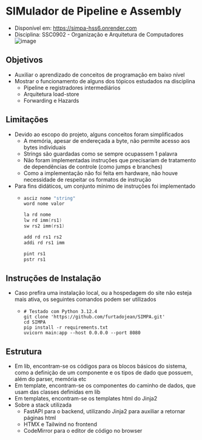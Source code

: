 # SIMulador de Pipeline e Assembly
- Disponível em: https://simpa-hss6.onrender.com
- Disciplina: SSC0902 - Organização e Arquitetura de Computadores
![image](https://github.com/user-attachments/assets/82ca127b-067d-4caf-a4cb-f4e4c9bf3977)


## Objetivos
- Auxiliar o aprendizado de conceitos de programação em baixo nível
- Mostrar o funcionamento de alguns dos tópicos estudados na disciplina
  - Pipeline e registradores intermediários
  - Arquitetura load-store
  - Forwarding e Hazards

## Limitações
- Devido ao escopo do projeto, alguns conceitos foram simplificados
  - A memória, apesar de endereçada a byte, não permite acesso aos bytes individuais
  - Strings são guardadas como se sempre ocupassem 1 palavra
  - Não foram implementadas instruções que precisariam de tratamento de dependências de controle (como jumps e branches)
  - Como a implementação não foi feita em hardware, não houve necessidade de respeitar os formatos de instrução
- Para fins didáticos, um conjunto mínimo de instruções foi implementado
  - ```s
    asciz nome "string"
    word nome valor

    la rd nome
    lw rd imm(rs1)
    sw rs2 imm(rs1)

    add rd rs1 rs2
    addi rd rs1 imm

    pint rs1
    pstr rs1
    ```

## Instruções de Instalação
- Caso prefira uma instalação local, ou a hospedagem do site não esteja mais ativa, os seguintes comandos podem ser utilizados
  - ```
    # Testado com Python 3.12.4
    git clone 'https://github.com/furtadojean/SIMPA.git'
    cd SIMPA
    pip install -r requirements.txt
    uvicorn main:app --host 0.0.0.0 --port 8080
    ```

## Estrutura
- Em lib, encontram-se os códigos para os blocos básicos do sistema, como a definição de um componente e os tipos de dado que possuem, além do parser, memória etc
- Em template, encontram-se os componentes do caminho de dados, que usam das classes definidas em lib
- Em templates, encontram-se os templates html do Jinja2
- Sobre a stack utilizada
  - FastAPI para o backend, utilizando Jinja2 para auxiliar a retornar páginas html
  - HTMX e Tailwind no frontend
  - CodeMirror para o editor de código no browser
